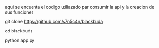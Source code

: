 aqui se encuenta el codigo utiliazado par consumir la api y la creacion de sus funciones

git clone https://github.com/s7n5c4n/blackbuda


cd blackbuda

python app.py 
